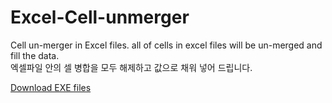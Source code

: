 # Excel-Cell-unmerger

Cell un-merger in Excel files. all of cells in excel files will be un-merged and fill the data.  
엑셀파일 안의 셀 병합을 모두 해제하고 값으로 채워 넣어 드립니다.

[Download EXE files](https://github.com/pjyy2k/Excel-Cell-unmerger/raw/main/dist/%EC%97%91%EC%85%80%ED%88%B4_%EC%85%80%EB%B3%91%ED%95%A9%EC%82%B4%EC%9D%B8%EB%A7%88.exe)
